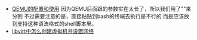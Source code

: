 * [QEMU的配置和使用](https://zhuanlan.zhihu.com/p/93108832)
  因为QEMU后面跟的参数实在太长了，所以我们用了"\"来分割
  不过需要注意的是，直接粘贴到bash的终端去执行是不行的
  而是应该放到支持这种语法格式的shell脚本里。
* [libvirt中怎么创建虚拟机并设置网络](https://www.yisu.com/zixun/556277.html)